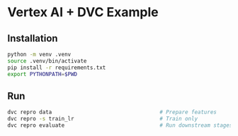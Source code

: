 # Vertex AI + DVC Example

## Installation

```bash
python -m venv .venv
source .venv/bin/activate
pip install -r requirements.txt
export PYTHONPATH=$PWD
```

## Run

```bash
dvc repro data                                  # Prepare features
dvc repro -s train_lr                           # Train only
dvc repro evaluate                              # Run downstream stages
```
